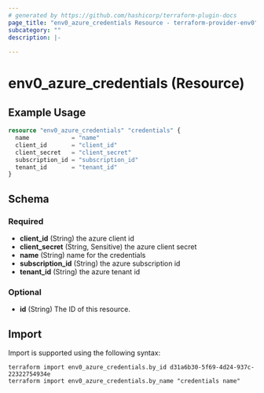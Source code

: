 ```yaml
---
# generated by https://github.com/hashicorp/terraform-plugin-docs
page_title: "env0_azure_credentials Resource - terraform-provider-env0"
subcategory: ""
description: |-
  
---
```


# env0_azure_credentials (Resource)



## Example Usage

```terraform
resource "env0_azure_credentials" "credentials" {
  name            = "name"
  client_id       = "client_id"
  client_secret   = "client_secret"
  subscription_id = "subscription_id"
  tenant_id       = "tenant_id"
}
```

<!-- schema generated by tfplugindocs -->
## Schema

### Required

- **client_id** (String) the azure client id
- **client_secret** (String, Sensitive) the azure client secret
- **name** (String) name for the credentials
- **subscription_id** (String) the azure subscription id
- **tenant_id** (String) the azure tenant id

### Optional

- **id** (String) The ID of this resource.

## Import

Import is supported using the following syntax:

```shell
terraform import env0_azure_credentials.by_id d31a6b30-5f69-4d24-937c-22322754934e
terraform import env0_azure_credentials.by_name "credentials name"
```
